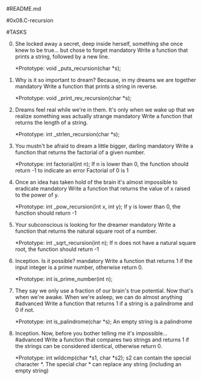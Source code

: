   #README.md

#0x08.C-recursion

#TASKS

0. She locked away a secret, deep inside herself, something she once knew to be true... but chose to forget
mandatory
Write a function that prints a string, followed by a new line.

   *Prototype: void _puts_recursion(char *s);

1. Why is it so important to dream? Because, in my dreams we are together
mandatory
Write a function that prints a string in reverse.

   *Prototype: void _print_rev_recursion(char *s);

2. Dreams feel real while we're in them. It's only when we wake up that we realize something was actually strange
mandatory
Write a function that returns the length of a string.

   *Prototype: int _strlen_recursion(char *s);

3. You mustn't be afraid to dream a little bigger, darling
mandatory
Write a function that returns the factorial of a given number.

   *Prototype: int factorial(int n);
If n is lower than 0, the function should return -1 to indicate an error
Factorial of 0 is 1

4. Once an idea has taken hold of the brain it's almost impossible to eradicate
mandatory
Write a function that returns the value of x raised to the power of y.

   *Prototype: int _pow_recursion(int x, int y);
If y is lower than 0, the function should return -1

5. Your subconscious is looking for the dreamer
mandatory
Write a function that returns the natural square root of a number.

   *Prototype: int _sqrt_recursion(int n);
If n does not have a natural square root, the function should return -1

6. Inception. Is it possible?
mandatory
Write a function that returns 1 if the input integer is a prime number, otherwise return 0.

   *Prototype: int is_prime_number(int n);

7. They say we only use a fraction of our brain's true potential. Now that's when we're awake. When we're asleep, we can do almost anything
#advanced
Write a function that returns 1 if a string is a palindrome and 0 if not.

   *Prototype: int is_palindrome(char *s);
An empty string is a palindrome

8. Inception. Now, before you bother telling me it's impossible...
#advanced
Write a function that compares two strings and returns 1 if the strings can be considered identical, otherwise return 0.

   *Prototype: int wildcmp(char *s1, char *s2);
s2 can contain the special character *.
The special char * can replace any string (including an empty string)
